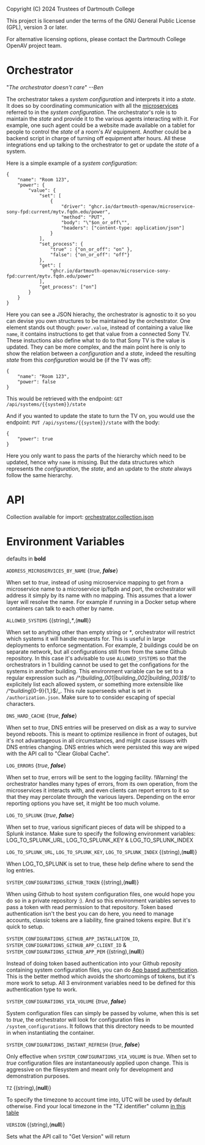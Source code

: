 Copyright (C) 2024 Trustees of Dartmouth College

This project is licensed under the terms of the GNU General Public License (GPL), version 3 or later.

For alternative licensing options, please contact the Dartmouth College OpenAV project team.


# Orchestrator

"_The orchestrator doesn't care_" _--Ben_

The orchestrator takes a *system configuration* and interprets it into a *state*. It does so by coordinating communication with all the [microservices](https://github.com/orgs/Dartmouth-OpenAV/repositories?q=microservice) referred to in the *system configuration*. The orchestrator's role is to maintain the *state* and provide it to the various agents interacting with it. For example, one such agent could be a website made available on a tablet for people to control the *state* of a room's AV equipment. Another could be a backend script in charge of turning off equipment after hours. All these integrations end up talking to the orchestrator to get or update the *state* of a system.

Here is a simple example of a *system configuration*:

```
{
    "name": "Room 123",
    "power": {
        "value": {
            "set": [
                {
                    "driver": "ghcr.io/dartmouth-openav/microservice-sony-fpd:current/mytv.fqdn.edu/power",
                    "method": "PUT",
                    "body": "\"$on_or_off\"",
                    "headers": ["content-type: application/json"]
                }
            ],
            "set_process": {
                "true" : {"on_or_off": "on" },
                "false": {"on_or_off": "off"}
            },
            "get": [
                "ghcr.io/dartmouth-openav/microservice-sony-fpd:current/mytv.fqdn.edu/power"
            ],
            "get_process": ["on"]
        }
    }
}
```

Here you can see a JSON hierachy, the orchestrator is agnostic to it so you can devise you own structures to be maintained by the orchestrator. One element stands out though: `power.value`, instead of containing a value like `name`, it contains instructions to get that value from a connected Sony TV. These instuctions also define what to do to that Sony TV is the value is updated. They can be more complex, and the main point here is only to show the relation between a *configuration* and a *state*, indeed the resulting *state* from this *configuration* would be (if the TV was off):

```
{
    "name": "Room 123",
    "power": false
}
```

This would be retrieved with the endpoint: `GET /api/systems/{{system}}/state`

And if you wanted to update the state to turn the TV on, you would use the endpoint: `PUT /api/systems/{{system}}/state` with the body:


```
{
    "power": true
}
```

Here you only want to pass the parts of the hierarchy which need to be updated, hence why `name` is missing. But the data structures which represents the *configuration*, the *state*, and an update to the *state* always follow the same hierarchy.


# API

Collection available for import: [orchestrator.collection.json](https://github.com/Dartmouth-OpenAV/orchestrator/blob/main/orchestrator.collection.json)


# Environment Variables
defaults in **bold**

`ADDRESS_MICROSERVICES_BY_NAME` {_true_, **_false_**}

When set to _true_, instead of using microservice mapping to get from a microservice name to a microservice ip/fqdn and port, the orchestrator will address it simply by its name with no mapping. This assumes that a lower layer will resolve the name. For example if running in a Docker setup where containers can talk to each other by name.

`ALLOWED_SYSTEMS` {(string),_*_,(**null**)}

When set to anything other than empty string or _*_, orchestrator will restrict which systems it will handle requests for. This is useful in large deployments to enforce segmentation. For example, 2 buildings could be on separate network, but all configurations still from from the same Github repository. In this case it's advisable to use `ALLOWED_SYSTEMS` so that the orchestrators in 1 building cannot be used to get the configations for the systems in another building. This environment variable can be set to a regular expression such as _/^(building_001|building_002|building_003)$/_ to explicitely list each allowed system, or something more extensible like _/^building_[0-9}{1,}$/_. This rule superseeds what is set in `/authorization.json`. Make sure to to consider escaping of special characters.

`DNS_HARD_CACHE` {_true_, **_false_**}

When set to _true_, DNS entries will be preserved on disk as a way to survive beyond reboots. This is meant to optimize resilience in front of outages, but it's not advantageous in all circumstances, and might cause issues with DNS entries changing. DNS entries which were persisted this way are wiped with the API call to "Clear Global Cache".

`LOG_ERRORS` {_true_, **_false_**}

When set to _true_, errors will be sent to the logging facility. !Warning! the orchestrator handles many types of errors, from its own operation, from the microservices it interacts with, and even clients can report errors to it so that they may percolate through the various layers. Depending on the error reporting options you have set, it might be too much volume.

`LOG_TO_SPLUNK` {_true_, **_false_**}

When set to _true_, various significant pieces of data will be shipped to a Splunk instance. Make sure to specify the following environment variables: LOG_TO_SPLUNK_URL, LOG_TO_SPLUNK_KEY & LOG_TO_SPLUNK_INDEX

`LOG_TO_SPLUNK_URL`, `LOG_TO_SPLUNK_KEY`, `LOG_TO_SPLUNK_INDEX` {(string),(**null**)}

When LOG_TO_SPLUNK is set to true, these help define where to send the log entries.

`SYSTEM_CONFIGURATIONS_GITHUB_TOKEN` {(string),(**null**)}

When using Github to host system configuration files, one would hope you do so in a private repository :). And so this environment variables serves to pass a token with read permission to that repository. Token based authentication isn't the best you can do here, you need to manage accounts, classic tokens are a liability, fine grained tokens expire. But it's quick to setup.

`SYSTEM_CONFIGURATIONS_GITHUB_APP_INSTALLATION_ID`, `SYSTEM_CONFIGURATIONS_GITHUB_APP_CLIENT_ID` & `SYSTEM_CONFIGURATIONS_GITHUB_APP_PEM` {(string),(**null**)}

Instead of doing token based authentication into your Github reposity containing system configuration files, you can do [App based authentication](https://docs.github.com/en/apps/creating-github-apps/authenticating-with-a-github-app/about-authentication-with-a-github-app). This is the better method which avoids the shortcomings of tokens, but it's more work to setup. All 3 environment variables need to be defined for this authentication type to work.

`SYSTEM_CONFIGURATIONS_VIA_VOLUME` {_true_, **_false_**}

System configuration files can simply be passed by volume, when this is set to _true_, the orchestrator will look for configuration files in `/system_configurations`. It follows that this directory needs to be mounted in when instantiating the container.

`SYSTEM_CONFIGURATIONS_INSTANT_REFRESH` {_true_, **_false_**}

Only effective when `SYSTEM_CONFIGURATIONS_VIA_VOLUME` is _true_. When set to _true_ configuration files are instantaneously applied upon change. This is aggressive on the filesystem and meant only for development and demonstration purposes.

`TZ` {(string),(**null**)}

To specify the timezone to account time into, UTC will be used by default otherwise. Find your local timezone in the "TZ identifier" column [in this table](https://en.wikipedia.org/wiki/List_of_tz_database_time_zones#List)

`VERSION` {(string),(**null**)}

Sets what the API call to "Get Version" will return
